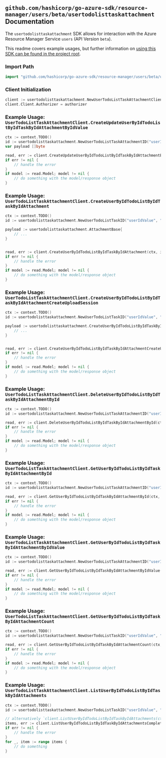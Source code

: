 
## `github.com/hashicorp/go-azure-sdk/resource-manager/users/beta/usertodolisttaskattachment` Documentation

The `usertodolisttaskattachment` SDK allows for interaction with the Azure Resource Manager Service `users` (API Version `beta`).

This readme covers example usages, but further information on [using this SDK can be found in the project root](https://github.com/hashicorp/go-azure-sdk/tree/main/docs).

### Import Path

```go
import "github.com/hashicorp/go-azure-sdk/resource-manager/users/beta/usertodolisttaskattachment"
```


### Client Initialization

```go
client := usertodolisttaskattachment.NewUserTodoListTaskAttachmentClientWithBaseURI("https://management.azure.com")
client.Client.Authorizer = authorizer
```


### Example Usage: `UserTodoListTaskAttachmentClient.CreateUpdateUserByIdTodoListByIdTaskByIdAttachmentByIdValue`

```go
ctx := context.TODO()
id := usertodolisttaskattachment.NewUserTodoListTaskAttachmentID("userIdValue", "todoTaskListIdValue", "todoTaskIdValue", "attachmentBaseIdValue")
var payload []byte

read, err := client.CreateUpdateUserByIdTodoListByIdTaskByIdAttachmentByIdValue(ctx, id, payload)
if err != nil {
	// handle the error
}
if model := read.Model; model != nil {
	// do something with the model/response object
}
```


### Example Usage: `UserTodoListTaskAttachmentClient.CreateUserByIdTodoListByIdTaskByIdAttachment`

```go
ctx := context.TODO()
id := usertodolisttaskattachment.NewUserTodoListTaskID("userIdValue", "todoTaskListIdValue", "todoTaskIdValue")

payload := usertodolisttaskattachment.AttachmentBase{
	// ...
}


read, err := client.CreateUserByIdTodoListByIdTaskByIdAttachment(ctx, id, payload)
if err != nil {
	// handle the error
}
if model := read.Model; model != nil {
	// do something with the model/response object
}
```


### Example Usage: `UserTodoListTaskAttachmentClient.CreateUserByIdTodoListByIdTaskByIdAttachmentCreateUploadSession`

```go
ctx := context.TODO()
id := usertodolisttaskattachment.NewUserTodoListTaskID("userIdValue", "todoTaskListIdValue", "todoTaskIdValue")

payload := usertodolisttaskattachment.CreateUserByIdTodoListByIdTaskByIdAttachmentCreateUploadSessionRequest{
	// ...
}


read, err := client.CreateUserByIdTodoListByIdTaskByIdAttachmentCreateUploadSession(ctx, id, payload)
if err != nil {
	// handle the error
}
if model := read.Model; model != nil {
	// do something with the model/response object
}
```


### Example Usage: `UserTodoListTaskAttachmentClient.DeleteUserByIdTodoListByIdTaskByIdAttachmentById`

```go
ctx := context.TODO()
id := usertodolisttaskattachment.NewUserTodoListTaskAttachmentID("userIdValue", "todoTaskListIdValue", "todoTaskIdValue", "attachmentBaseIdValue")

read, err := client.DeleteUserByIdTodoListByIdTaskByIdAttachmentById(ctx, id)
if err != nil {
	// handle the error
}
if model := read.Model; model != nil {
	// do something with the model/response object
}
```


### Example Usage: `UserTodoListTaskAttachmentClient.GetUserByIdTodoListByIdTaskByIdAttachmentById`

```go
ctx := context.TODO()
id := usertodolisttaskattachment.NewUserTodoListTaskAttachmentID("userIdValue", "todoTaskListIdValue", "todoTaskIdValue", "attachmentBaseIdValue")

read, err := client.GetUserByIdTodoListByIdTaskByIdAttachmentById(ctx, id)
if err != nil {
	// handle the error
}
if model := read.Model; model != nil {
	// do something with the model/response object
}
```


### Example Usage: `UserTodoListTaskAttachmentClient.GetUserByIdTodoListByIdTaskByIdAttachmentByIdValue`

```go
ctx := context.TODO()
id := usertodolisttaskattachment.NewUserTodoListTaskAttachmentID("userIdValue", "todoTaskListIdValue", "todoTaskIdValue", "attachmentBaseIdValue")

read, err := client.GetUserByIdTodoListByIdTaskByIdAttachmentByIdValue(ctx, id)
if err != nil {
	// handle the error
}
if model := read.Model; model != nil {
	// do something with the model/response object
}
```


### Example Usage: `UserTodoListTaskAttachmentClient.GetUserByIdTodoListByIdTaskByIdAttachmentCount`

```go
ctx := context.TODO()
id := usertodolisttaskattachment.NewUserTodoListTaskID("userIdValue", "todoTaskListIdValue", "todoTaskIdValue")

read, err := client.GetUserByIdTodoListByIdTaskByIdAttachmentCount(ctx, id)
if err != nil {
	// handle the error
}
if model := read.Model; model != nil {
	// do something with the model/response object
}
```


### Example Usage: `UserTodoListTaskAttachmentClient.ListUserByIdTodoListByIdTaskByIdAttachments`

```go
ctx := context.TODO()
id := usertodolisttaskattachment.NewUserTodoListTaskID("userIdValue", "todoTaskListIdValue", "todoTaskIdValue")

// alternatively `client.ListUserByIdTodoListByIdTaskByIdAttachments(ctx, id)` can be used to do batched pagination
items, err := client.ListUserByIdTodoListByIdTaskByIdAttachmentsComplete(ctx, id)
if err != nil {
	// handle the error
}
for _, item := range items {
	// do something
}
```
